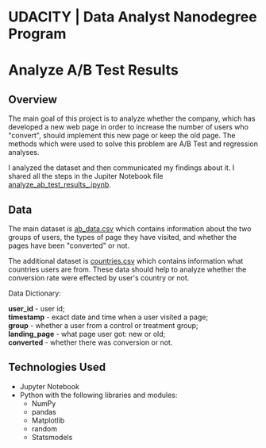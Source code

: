 # UDACITY | Data Analyst Nanodegree Program
# Analyze A/B Test Results

## Overview

The main goal of this project is to analyze whether the company, which has developed a new web page in order to increase the number of users who "convert", should implement this new page or keep the old page. The methods which were used to solve this problem are A/B Test and regression analyses.

I analyzed the dataset and then communicated my findings about it. I shared all the steps in the Jupiter Notebook file [analyze_ab_test_results_.ipynb](https://github.com/aquamila/UDACITY_Analyze_AB_Test_Results/blob/master/analyze_ab_test_results_.ipynb).

## Data

The main dataset is [ab_data.csv](https://github.com/aquamila/UDACITY_Analyze_AB_Test_Results/blob/master/ab_data.csv) which contains information about the two groups of users, the types of page they have visited, and whether the pages have been "converted" or not.

The additional dataset is [countries.csv](https://github.com/aquamila/UDACITY_Analyze_AB_Test_Results/blob/master/countries.csv) which contains information what countries users are from. These data should help to analyze whether the conversion rate were effected by user's country or not.

Data Dictionary:

**user_id**	- user id;   
**timestamp** - exact date and time when a user visited a page;  
**group**	- whether a user from a control or treatment group;  
**landing_page** - what page user got: new or old;  
**converted** - whether there was conversion or not.  

## Technologies Used

- Jupyter Notebook
- Python with the following libraries and modules:
  - NumPy
  - pandas
  - Matplotlib
  - random
  - Statsmodels
